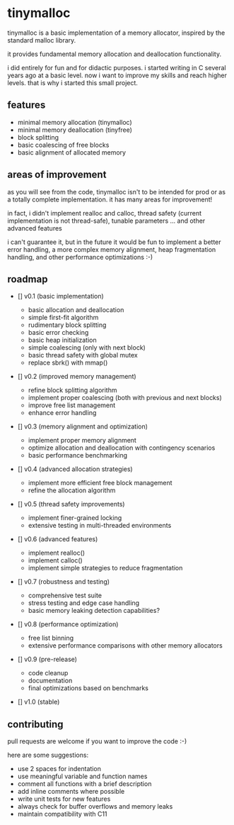 # tinymalloc

tinymalloc is a basic implementation of a memory allocator, inspired by the standard malloc library.

it provides fundamental memory allocation and deallocation functionality.

i did entirely for fun and for didactic purposes. i started writing in C several years ago at a basic level. now i want to improve my skills and reach higher levels. that is why i started this small project.

## features

- minimal memory allocation (tinymalloc)
- minimal memory deallocation (tinyfree)
- block splitting
- basic coalescing of free blocks
- basic alignment of allocated memory

## areas of improvement

as you will see from the code, tinymalloc isn't to be intended for prod or as a totally complete implementation. it has many areas for improvement!

in fact, i didn't implement realloc and calloc, thread safety (current implementation is not thread-safe), tunable parameters ... and other advanced features

i can't guarantee it, but in the future it would be fun to implement a better error handling, a more complex memory alignment, heap fragmentation handling, and other performance optimizations :-)

## roadmap

- [] v0.1 (basic implementation)

  - basic allocation and deallocation
  - simple first-fit algorithm
  - rudimentary block splitting
  - basic error checking
  - basic heap initialization
  - simple coalescing (only with next block)
  - basic thread safety with global mutex
  - replace sbrk() with mmap()

- [] v0.2 (improved memory management)

  - refine block splitting algorithm
  - implement proper coalescing (both with previous and next blocks)
  - improve free list management
  - enhance error handling

- [] v0.3 (memory alignment and optimization)

  - implement proper memory alignment
  - optimize allocation and deallocation with contingency scenarios
  - basic performance benchmarking

- [] v0.4 (advanced allocation strategies)

  - implement more efficient free block management
  - refine the allocation algorithm

- [] v0.5 (thread safety improvements)

  - implement finer-grained locking
  - extensive testing in multi-threaded environments

- [] v0.6 (advanced features)

  - implement realloc()
  - implement calloc()
  - implement simple strategies to reduce fragmentation

- [] v0.7 (robustness and testing)

  - comprehensive test suite
  - stress testing and edge case handling
  - basic memory leaking detection capabilities?

- [] v0.8 (performance optimization)

  - free list binning
  - extensive performance comparisons with other memory allocators

- [] v0.9 (pre-release)

  - code cleanup
  - documentation
  - final optimizations based on benchmarks

- [] v1.0 (stable)

## contributing

pull requests are welcome if you want to improve the code :-)

here are some suggestions:

- use 2 spaces for indentation
- use meaningful variable and function names
- comment all functions with a brief description
- add inline comments where possible
- write unit tests for new features
- always check for buffer overflows and memory leaks
- maintain compatibility with C11
